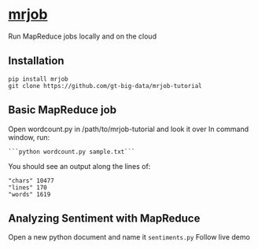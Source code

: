 # [mrjob](https://pythonhosted.org/mrjob/index.html)
Run MapReduce jobs locally and on the cloud
## Installation
<pre><code>pip install mrjob
git clone https://github.com/gt-big-data/mrjob-tutorial
</code></pre>
## Basic MapReduce job
Open wordcount.py in /path/to/mrjob-tutorial and look it over
In command window, run: 
<pre><code>```python wordcount.py sample.txt```</code></pre>
You should see an output along the lines of:
<pre><code>"chars" 10477
"lines" 170
"words" 1619
</code></pre>
## Analyzing Sentiment with MapReduce
Open a new python document and name it ```sentiments.py```
Follow live demo
